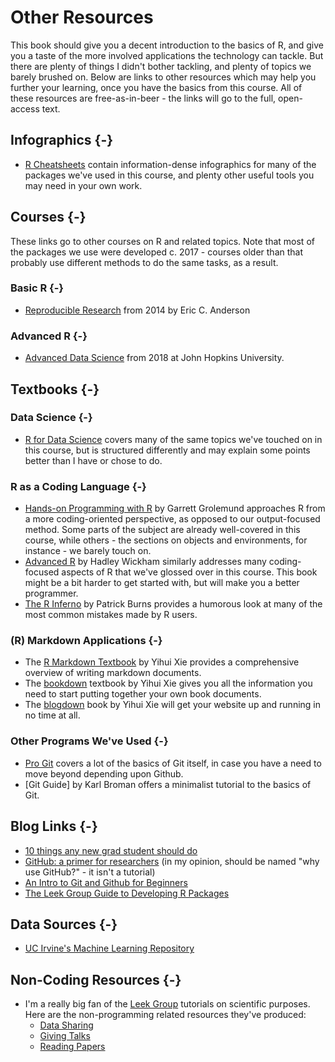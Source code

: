 # Other Resources
This book should give you a decent introduction to the basics of R, and give you a taste of the more involved applications the technology can tackle. But there are plenty of things I didn't bother tackling, and plenty of topics we barely brushed on. Below are links to other resources which may help you further your learning, once you have the basics from this course. All of these resources are free-as-in-beer - the links will go to the full, open-access text.

## Infographics {-}
* [R Cheatsheets](https://www.rstudio.com/resources/cheatsheets/) contain information-dense infographics for many of the packages we've used in this course, and plenty other useful tools you may need in your own work.

## Courses {-}
These links go to other courses on R and related topics. Note that most of the packages we use were developed c. 2017 - courses older than that probably use different methods to do the same tasks, as a result.

### Basic R {-}

* [Reproducible Research](http://eriqande.github.io/rep-res-web/syllabus.html) from 2014 by Eric C. Anderson

### Advanced R {-}
* [Advanced Data Science](https://jhu-advdatasci.github.io/2018/) from 2018 at John Hopkins University.

## Textbooks {-}
### Data Science {-}

* [R for Data Science](https://r4ds.had.co.nz/) covers many of the same topics we've touched on in this course, but is structured differently and may explain some points better than I have or chose to do.

### R as a Coding Language {-}

* [Hands-on Programming with R](https://d1b10bmlvqabco.cloudfront.net/attach/ighbo26t3ua52t/igp9099yy4v10/igz7vp4w5su9/OReilly_HandsOn_Programming_with_R_2014.pdf) by Garrett Grolemund approaches R from a more coding-oriented perspective, as opposed to our output-focused method. Some parts of the subject are already well-covered in this course, while others - the sections on objects and environments, for instance - we barely touch on.
* [Advanced R](https://adv-r.hadley.nz/index.html) by Hadley Wickham similarly addresses many coding-focused aspects of R that we've glossed over in this course. This book might be a bit harder to get started with, but will make you a better programmer.
* [The R Inferno](http://www.burns-stat.com/pages/Tutor/R_inferno.pdf) by Patrick Burns provides a humorous look at many of the most common mistakes made by R users.

### (R) Markdown Applications {-}
* The [R Markdown Textbook](https://bookdown.org/yihui/rmarkdown/) by Yihui Xie provides a comprehensive overview of writing markdown documents.
* The [bookdown](https://bookdown.org/yihui/bookdown/) textbook by Yihui Xie gives you all the information you need to start putting together your own book documents.
* The [blogdown](https://bookdown.org/yihui/blogdown/) book by Yihui Xie will get your website up and running in no time at all.

### Other Programs We've Used {-}

* [Pro Git](https://git-scm.com/book/en/v2) covers a lot of the basics of Git itself, in case you have a need to move beyond depending upon Github.
* [Git Guide] by Karl Broman offers a minimalist tutorial to the basics of Git.

## Blog Links {-}

* [10 things any new grad student should do](https://uc3.cdlib.org/2014/10/14/the-10-things-every-new-grad-student-should-do/)
* [GitHub: a primer for researchers](https://uc3.cdlib.org/2014/05/05/github-a-primer-for-researchers/) (in my opinion, should be named "why use GitHub?" - it isn't a tutorial)
* [An Intro to Git and Github for Beginners](https://product.hubspot.com/blog/git-and-github-tutorial-for-beginners)
* [The Leek Group Guide to Developing R Packages](https://github.com/jtleek/rpackages)

## Data Sources {-}
* [UC Irvine's Machine Learning Repository](http://archive.ics.uci.edu/ml/index.php)

## Non-Coding Resources {-}
* I'm a really big fan of the [Leek Group](http://jtleek.com/) tutorials on scientific purposes. Here are the non-programming related resources they've produced:
  * [Data Sharing](https://github.com/jtleek/datasharing)
  * [Giving Talks](https://github.com/jtleek/talkguide)
  * [Reading Papers](https://github.com/jtleek/readingpapers)
